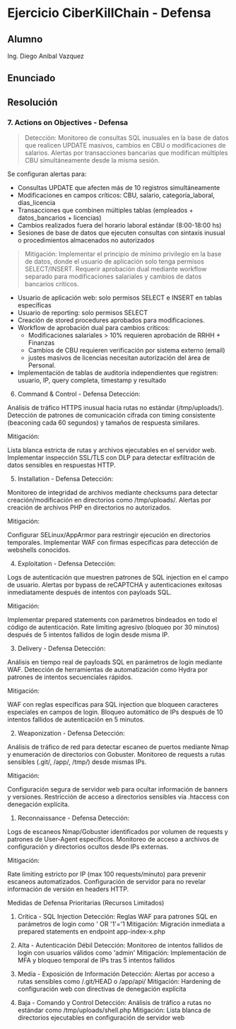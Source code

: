 # Ejercicio CiberKillChain - Defensa

## Alumno
Ing. Diego Anibal Vazquez
## Enunciado


## Resolución

### 7. Actions on Objectives - Defensa
> Detección:
> Monitoreo de consultas SQL inusuales en la base de datos que realicen UPDATE masivos, cambios en CBU o modificaciones de salarios. Alertas por transacciones bancarias
> que modifican múltiples CBU simultáneamente desde la misma sesión.

Se configuran alertas para:
- Consultas UPDATE que afecten más de 10 registros simultáneamente
- Modificaciones en campos críticos: CBU, salario, categoría_laboral, dias_licencia
- Transacciones que combinen múltiples tablas (empleados + datos_bancarios + licencias)
- Cambios realizados fuera del horario laboral estándar (8:00-18:00 hs)
- Sesiones de base de datos que ejecuten consultas con sintaxis inusual o procedimientos almacenados no autorizados

> Mitigación:
> Implementar el principio de mínimo privilegio en la base de datos, donde el usuario de aplicación solo tenga permisos SELECT/INSERT. Requerir aprobación dual mediante
> workflow separado para modificaciones salariales y cambios de datos bancarios críticos.

- Usuario de aplicación web: solo permisos SELECT e INSERT en tablas específicas
- Usuario de reporting: solo permisos SELECT
- Creación de stored procedures aprobados para modificaciones.
- Workflow de aprobación dual para cambios críticos:
    - Modificaciones salariales > 10% requieren aprobación de RRHH + Finanzas
    - Cambios de CBU requieren verificación por sistema externo (email)
    - justes masivos de licencias necesitan autorización del área de Personal.
- Implementación de tablas de auditoría independientes que registren: usuario, IP, query completa, timestamp y resultado






6. Command & Control - Defensa
Detección:

Análisis de tráfico HTTPS inusual hacia rutas no estándar (/tmp/uploads/). Detección de patrones de comunicación cifrada con timing consistente (beaconing cada 60 segundos) y tamaños de respuesta similares.

Mitigación:

Lista blanca estricta de rutas y archivos ejecutables en el servidor web. Implementar inspección SSL/TLS con DLP para detectar exfiltración de datos sensibles en respuestas HTTP.

5. Installation - Defensa
Detección:

Monitoreo de integridad de archivos mediante checksums para detectar creación/modificación en directorios como /tmp/uploads/. Alertas por creación de archivos PHP en directorios no autorizados.

Mitigación:

Configurar SELinux/AppArmor para restringir ejecución en directorios temporales. Implementar WAF con firmas específicas para detección de webshells conocidos.

4. Exploitation - Defensa
Detección:

Logs de autenticación que muestren patrones de SQL injection en el campo de usuario. Alertas por bypass de reCAPTCHA y autenticaciones exitosas inmediatamente después de intentos con payloads SQL.

Mitigación:

Implementar prepared statements con parámetros bindeados en todo el código de autenticación. Rate limiting agresivo (bloqueo por 30 minutos) después de 5 intentos fallidos de login desde misma IP.

3. Delivery - Defensa
Detección:

Análisis en tiempo real de payloads SQL en parámetros de login mediante WAF. Detección de herramientas de automatización como Hydra por patrones de intentos secuenciales rápidos.

Mitigación:

WAF con reglas específicas para SQL injection que bloqueen caracteres especiales en campos de login. Bloqueo automático de IPs después de 10 intentos fallidos de autenticación en 5 minutos.

2. Weaponization - Defensa
Detección:

Análisis de tráfico de red para detectar escaneo de puertos mediante Nmap y enumeración de directorios con Gobuster. Monitoreo de requests a rutas sensibles (.git/, /app/, /tmp/) desde mismas IPs.

Mitigación:

Configuración segura de servidor web para ocultar información de banners y versiones. Restricción de acceso a directorios sensibles via .htaccess con denegación explícita.

1. Reconnaissance - Defensa
Detección:

Logs de escaneos Nmap/Gobuster identificados por volumen de requests y patrones de User-Agent específicos. Monitoreo de acceso a archivos de configuración y directorios ocultos desde IPs externas.

Mitigación:

Rate limiting estricto por IP (max 100 requests/minuto) para prevenir escaneos automatizados. Configuración de servidor para no revelar información de versión en headers HTTP.

Medidas de Defensa Prioritarias (Recursos Limitados)
1. Crítica - SQL Injection
Detección: Reglas WAF para patrones SQL en parámetros de login como ' OR '1'='1
Mitigación: Migración inmediata a prepared statements en endpoint app-index-x.php

2. Alta - Autenticación Débil
Detección: Monitoreo de intentos fallidos de login con usuarios válidos como 'admin'
Mitigación: Implementación de MFA y bloqueo temporal de IPs tras 5 intentos fallidos

3. Media - Exposición de Información
Detección: Alertas por acceso a rutas sensibles como /.git/HEAD o /app/api/
Mitigación: Hardening de configuración web con directivas de denegación explícita

4. Baja - Comando y Control
Detección: Análisis de tráfico a rutas no estándar como /tmp/uploads/shell.php
Mitigación: Lista blanca de directorios ejecutables en configuración de servidor web

